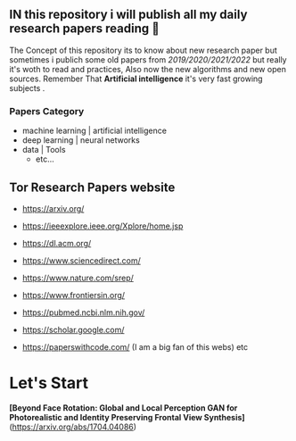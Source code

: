
##  IN this repository i will publish all my daily research papers reading 📖 
The Concept of this repository its to know about new research paper but sometimes i publich some old papers from *2019/2020/2021/2022* but really it's woth to read and practices, Also now the new algorithms and new open sources.
Remember That **Artificial intelligence** it's very fast growing subjects .


### Papers Category 

- machine learning | artificial intelligence 
- deep learning | neural networks 
- data | Tools
     - etc...
## Tor Research Papers website

- https://arxiv.org/

- https://ieeexplore.ieee.org/Xplore/home.jsp

- https://dl.acm.org/

- https://www.sciencedirect.com/ 

- https://www.nature.com/srep/

- https://www.frontiersin.org/
  
- https://pubmed.ncbi.nlm.nih.gov/
  
- https://scholar.google.com/
  
- https://paperswithcode.com/ (I am a big fan of this webs)
etc 

# **Let's Start**
**[Beyond Face Rotation: Global and Local Perception GAN for Photorealistic and Identity Preserving Frontal View Synthesis]**(https://arxiv.org/abs/1704.04086)


